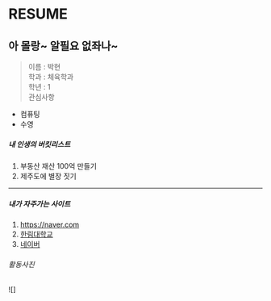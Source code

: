 RESUME
=======
아 몰랑~ 알필요 없좌나~  
------------------------
> 이름 : 박현  
> 학과 : 체육학과  
> 학년 : 1    
> 관심사항  
 * 컴퓨팅  
 * 수영  
 
 ##### 내 인생의 버킷리스트  
 1. 부동산 재산 100억 만들기
 2. 제주도에 별장 짓기   
 --------------------------------------------------------------------------------------  
 
 ##### 내가 자주가는 사이트  
 1. https://naver.com  
 2. [한림대학교](http://www.hallym.ac.kr)   
 3. [네이버][1]  
 
 
 
 
 ###### 활동사진  
 ![]
 
 
 
 [1]:www.naver.com
